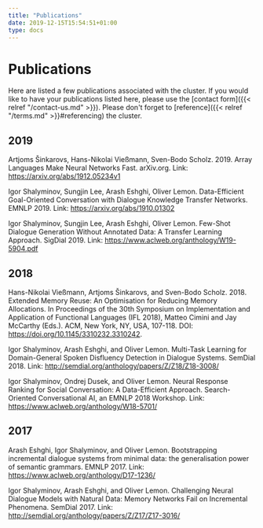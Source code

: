 ```yaml
---
title: "Publications"
date: 2019-12-15T15:54:51+01:00
type: docs
---
```


Publications
============

Here are listed a few publications associated with the cluster. If you would
like to have your publications listed here, please use the [contact form]({{<
relref "/contact-us.md" >}}). Please don't forget to [reference]({{< relref
"/terms.md" >}}#referencing) the cluster.

2019
----

Artjoms Šinkarovs, Hans-Nikolai Vießmann, Sven-Bodo Scholz. 2019. Array
Languages Make Neural Networks Fast. arXiv.org. Link: https://arxiv.org/abs/1912.05234v1

Igor Shalyminov, Sungjin Lee, Arash Eshghi, Oliver Lemon. Data-Efficient Goal-Oriented Conversation with Dialogue
Knowledge Transfer Networks. EMNLP 2019. Link: https://arxiv.org/abs/1910.01302

Igor Shalyminov, Sungjin Lee, Arash Eshghi, Oliver Lemon. Few-Shot Dialogue Generation Without Annotated Data: A
Transfer Learning Approach. SigDial 2019. Link: https://www.aclweb.org/anthology/W19-5904.pdf

2018
----

Hans-Nikolai Vießmann, Artjoms Šinkarovs, and Sven-Bodo Scholz. 2018. Extended Memory Reuse: An Optimisation for Reducing Memory Allocations. In Proceedings of the 30th Symposium on Implementation and Application of Functional Languages (IFL 2018), Matteo Cimini and Jay McCarthy (Eds.). ACM, New York, NY, USA, 107-118. DOI: https://doi.org/10.1145/3310232.3310242.

Igor Shalyminov, Arash Eshghi, and Oliver Lemon. Multi-Task Learning for Domain-General Spoken Disfluency
Detection in Dialogue Systems. SemDial 2018. Link: http://semdial.org/anthology/papers/Z/Z18/Z18-3008/

Igor Shalyminov, Ondrej Dusek, and Oliver Lemon. Neural Response Ranking for Social Conversation: A Data-Efficient
Approach. Search-Oriented Conversational AI, an EMNLP 2018 Workshop. Link: https://www.aclweb.org/anthology/W18-5701/

2017
----

Arash Eshghi, Igor Shalyminov, and Oliver Lemon. Bootstrapping incremental dialogue systems from minimal data: the
generalisation power of semantic grammars. EMNLP 2017. Link: https://www.aclweb.org/anthology/D17-1236/

Igor Shalyminov, Arash Eshghi, and Oliver Lemon. Challenging Neural Dialogue Models with Natural Data: Memory
Networks Fail on Incremental Phenomena. SemDial 2017. Link: http://semdial.org/anthology/papers/Z/Z17/Z17-3016/
